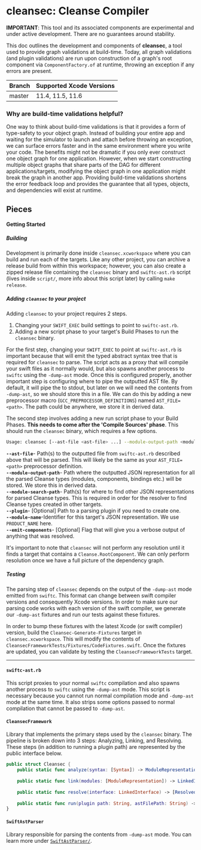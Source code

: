 
# cleansec: Cleanse Compiler

**IMPORTANT**: This tool and its associated components are experimental and under active development. There are no guarantees around stability.


This doc outlines the development and components of **cleansec**, a tool used to provide graph validations at build-time. Today, all graph validations (and plugin validations) are run upon construction of a graph's root component via `ComponentFactory.of` at runtime, throwing an exception if any errors are present.

| Branch | Supported Xcode Versions |
|--------|--------------------------|
| master | 11.4, 11.5, 11.6         |

### Why are build-time validations helpful?
One way to think about build-time validations is that it provides a form of type-safety to your object graph.  Instead of building your entire app and waiting for the simulator to launch and attach before throwing an exception, we can surface errors faster and in the same environment where you write your code. The benefits might not be dramatic if you only ever construct one object graph for one application. However, when we start constructing multiple object graphs that share parts of the DAG for different applications/targets, modifying the object graph in one application might break the graph in another app. Providing build-time validations shortens the error feedback loop and provides the guarantee that all types, objects, and dependencies will exist at runtime.

## Pieces
#### Getting Started
##### Building
Development is primarily done inside `cleansec.xcworkspace` where you can build and run each of the targets. Like any other project, you can archive a release build from within this workspace; however, you can also create a zipped release file containing the `cleansec` binary and `swiftc-ast.rb` script (lives inside `script/`, more info about this script later) by calling `make release`. 

##### Adding `cleansec` to your project
Adding `cleansec` to your project requires 2 steps.
1. Changing your `SWIFT_EXEC` build settings to point to `swiftc-ast.rb`.
2. Adding a new script phase to your target's Build Phases to run the `cleansec` binary.

For the first step, changing your `SWIFT_EXEC` to point at `swiftc-ast.rb` is important because that will emit the typed abstract syntax tree that is required for `cleansec` to parse. The script acts as a proxy that will compile your swift files as it normally would, but also spawns another process to `swiftc` using the `-dump-ast` mode. Once this is configured properly, another important step is configuring where to pipe the outputted AST file. By default, it will pipe the to stdout, but later on we will need the contents from `-dump-ast`, so we should store this in a file. We can do this by adding a new preprocessor macro (`GCC_PREPROCESSOR_DEFINITIONS`) named `AST_FILE=<path>`. The path could be anywhere, we store it in derived data.

The second step involves adding a new run script phase to your Build Phases. __This needs to come after the 'Compile Sources' phase__. This should run the `cleansec` binary, which requires a few options.
```bash
Usage: cleansec [--ast-file <ast-file> ...] --module-output-path <module-output-path> [--module-search-path <module-search-path> ...] [--plugin <plugin>] --module-name <module-name> [--emit-components]
```
__`--ast-file`__- Path(s) to the outputted file from `swiftc-ast.rb` described above that will be parsed. This will likely be the same as your `AST_FILE=<path>` preprocessor definition.  
__`--module-output-path`__- Path where the outputted JSON representation for all the parsed Cleanse types (modules, components, bindings etc.) will be stored. We store this in derived data.  
__`--module-search-path`__- Path(s) for where to find other JSON representations for parsed Cleanse types. This is required in order for the resolver to find Cleanse types created in other targets.  
__`--plugin`__- [Optional] Path to a parsing plugin if you need to create one.  
__`--module-name`__-Identifier for this target's JSON representation. We use `PRODUCT_NAME` here.  
__`--emit-components`__- [Optional] Flag that will give you a verbose output of anything that was resolved.  

It's important to note that `cleansec` will not perform any resolution until it finds a target that contains a `Cleanse.RootComponent`. We can only perform resolution once we have a full picture of the dependency graph.

##### Testing
The parsing step of `cleansec` depends on the output of the `-dump-ast` mode emitted from `swiftc`. This format can change between swift compiler versions and consequently Xcode versions. In order to make sure our parsing code works with each version of the swift compiler, we generate our `-dump-ast` fixtures and run our tests against these fixtures.

In order to bump these fixtures with the latest Xcode (or swift compiler) version, build the `Cleansec-Generate-Fixtures` target in `cleansec.xcworkspace`. This will modify the contents of `CleansecFrameworkTests/Fixtures/CodeFixtures.swift`. Once the fixtures are updated, you can validate by testing the `CleansecFrameworkTests` target.

---
#### `swiftc-ast.rb`
This script proxies to your normal `swiftc` compilation and also spawns another process to `swiftc` using the `-dump-ast` mode. This script is necessary because you cannot run normal compilation mode and `-dump-ast` mode at the same time. It also strips some options passed to normal compilation that cannot be passed to `-dump-ast`.

#### `CleansecFramework`
Library that implements the primary steps used by the `cleansec` binary. The pipeline is broken down into 3 steps: Analyzing, Linking, and Resolving. These steps (in addition to running a plugin path) are represented by the public interface below.

```swift
public struct Cleansec {
    public static func analyze(syntax: [Syntax]) -> ModuleRepresentation
    
    public static func link(modules: [ModuleRepresentation]) -> LinkedInterface
    
    public static func resolve(interface: LinkedInterface) -> [ResolvedComponent]
    
    public static func run(plugin path: String, astFilePath: String) -> ModuleRepresentation?
}
```

#### `SwiftAstParser`
Library responsible for parsing the contents from `-dump-ast` mode. You can learn more under [`SwiftAstParser/`](https://github.com/square/Cleanse/tree/master/cleansec/SwiftAstParser).
